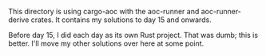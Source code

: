 This directory is using cargo-aoc with the aoc-runner and aoc-runner-derive
crates. It contains my solutions to day 15 and onwards.

Before day 15, I did each day as its own Rust project. That was dumb; this is
better. I'll move my other solutions over here at some point.
